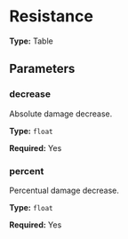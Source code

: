 # Resistance

**Type:** Table

## Parameters

### decrease

Absolute damage decrease.

**Type:** `float`

**Required:** Yes

### percent

Percentual damage decrease.

**Type:** `float`

**Required:** Yes

